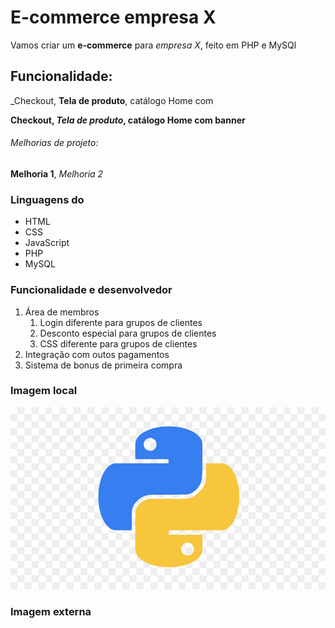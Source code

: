 # E-commerce empresa X

Vamos criar um **e-commerce** para *empresa X*, feito em PHP e MySQl

## Funcionalidade: 

_Checkout, **Tela de produto**, catálogo Home com 

**Checkout, _Tela de produto_, catálogo Home com banner**

###### Melhorias de projeto:

__Melhoria 1__, _Melhoria 2_

### Linguagens do 

* HTML
* CSS
* JavaScript
* PHP
* MySQL

### Funcionalidade e desenvolvedor

1. Área de membros
    1. Login diferente para grupos de clientes
    2. Desconto especial para grupos de clientes
    3. CSS diferente para grupos de clientes
2. Integração com outos pagamentos
3. Sistema de bonus de primeira compra

### Imagem local

![Logo do Python](img/python.jpg)

### Imagem externa

